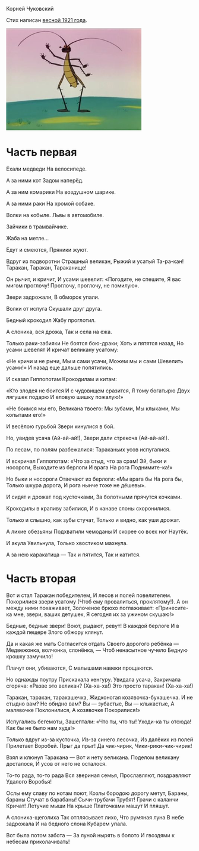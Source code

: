 Корней Чуковский

Стих написан [весной 1921 года](https://ru.wikipedia.org/wiki/%D0%A2%D0%B0%D1%80%D0%B0%D0%BA%D0%B0%D0%BD%D0%B8%D1%89%D0%B5).


![Тараканище](./img/cover.jpg)


# Часть первая

Ехали медведи 
На велосипеде.

А за ними кот 
Задом наперёд.

А за ним комарики
На воздушном шарике.

А за ними раки
На хромой собаке.

Волки на кобыле.
Львы в автомобиле.

Зайчики
в трамвайчике.

Жаба на метле…

Едут и смеются,
Пряники жуют.

Вдруг из подворотни
Страшный великан,
Рыжий и усатый
Та-ра-кан!
Таракан, Таракан, Тараканище!

Он рычит, и кричит,
И усами шевелит:
«Погодите, не спешите,
Я вас мигом проглочу!
Проглочу, проглочу, не помилую».

Звери задрожали,
В обморок упали.

Волки от испуга
Скушали друг друга.

Бедный крокодил
Жабу проглотил.

А слониха, вся дрожа,
Так и села на ежа.

Только раки-забияки
Не боятся бою-драки;
Хоть и пятятся назад,
Но усами шевелят
И кричат великану усатому:

«Не кричи и не рычи,
Мы и сами усачи,
Можем мы и сами
Шевелить усами!»
И назад еще дальше попятились.

И сказал Гиппопотам
Крокодилам и китам:

«Кто злодея не боится
И с чудовищем сразится,
Я тому богатырю
Двух лягушек подарю
И еловую шишку пожалую!»

«Не боимся мы его,
Великана твоего:
Мы зубами,
Мы клыками,
Мы копытами его!»

И весёлою гурьбой
Звери кинулися в бой.

Но, увидев усача
(Ай-ай-ай!),
Звери дали стрекоча
(Ай-ай-ай!).

По лесам, по полям разбежалися:
Тараканьих усов испугалися.

И вскричал Гиппопотам:
«Что за стыд, что за срам!
Эй, быки и носороги,
Выходите из берлоги
И врага
На рога
Поднимите-ка!»

Но быки и носороги
Отвечают из берлоги:
«Мы врага бы
На рога бы,
Только шкура дорога,
И рога нынче тоже не дёшевы».

И сидят и дрожат под кусточками,
За болотными прячутся кочками.

Крокодилы в крапиву забилися,
И в канаве слоны схоронилися.

Только и слышно, как зубы стучат,
Только и видно, как уши дрожат.

А лихие обезьяны
Подхватили чемоданы
И скорее со всех ног
Наутёк.

И акула
Увильнула,
Только хвостиком махнула.

А за нею каракатица —
Так и пятится,
Так и катится.


# Часть вторая

Вот и стал Таракан победителем,
И лесов и полей повелителем.
Покорилися звери усатому
(Чтоб ему провалиться, проклятому!).
А он между ними похаживает,
Золоченое брюхо поглаживает:
«Принесите-ка мне, звери, ваших детушек,
Я сегодня их за ужином скушаю!»

Бедные, бедные звери!
Воют, рыдают, ревут!
В каждой берлоге
И в каждой пещере
Злого обжору клянут.

Да и какая же мать
Согласится отдать
Своего дорогого ребёнка —
Медвежонка, волчонка, слонёнка, —
Чтоб ненасытное чучело
Бедную крошку замучило!

Плачут они, убиваются,
С малышами навеки прощаются.

Но однажды поутру
Прискакала кенгуру.
Увидала усача,
Закричала сгоряча:
«Разве это великан?
(Ха-ха-ха!)
Это просто таракан!
(Ха-ха-ха!)

Таракан, таракан, таракашечка,
Жидконогая козявочка-букашечка.
И не стыдно вам?
Не обидно вам?
Вы — зубастые,
Вы — клыкастые,
А малявочке
Поклонилися,
А козявочке
Покорилися!»

Испугались бегемоты,
Зашептали: «Что ты, что ты!
Уходи-ка ты отсюда!
Как бы не было нам худа!»

Только вдруг из-за кусточка,
Из-за синего лесочка,
Из далёких из полей
Прилетает Воробей.
Прыг да прыг!
Да чик-чирик,
Чики-рики-чик-чирик!

Взял и клюнул Таракана —
Вот и нету великана.
Поделом великану досталося,
И усов от него не осталося.

То-то рада, то-то рада
Вся звериная семья,
Прославляют, поздравляют
Удалого Воробья!

Ослы ему славу по нотам поют,
Козлы бородою дорогу метут,
Бараны, бараны
Стучат в барабаны!
Сычи-трубачи
Трубят!
Грачи с каланчи
Кричат!
Летучие мыши
На крыше
Платочками машут
И пляшут.

А слониха-щеголиха
Так отплясывает лихо,
Что румяная луна
В небе задрожала
И на бедного слона
Кубарем упала.

Вот была потом забота —
За луной нырять в болото
И гвоздями к небесам приколачивать!
